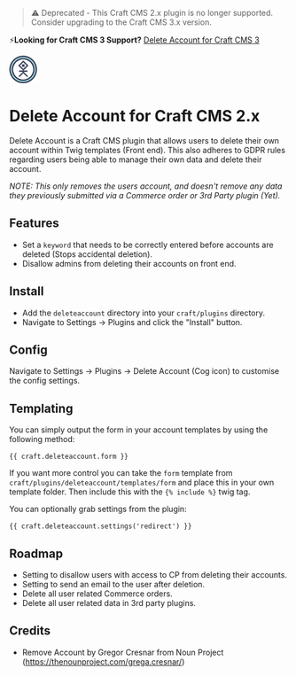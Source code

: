 > ⚠️ Deprecated - This Craft CMS 2.x plugin is no longer supported. Consider upgrading to the Craft CMS 3.x version.

⚡️**Looking for Craft CMS 3 Support?**  [Delete Account for Craft CMS 3](https://github.com/bymayo/craft-delete-account/)

<img src="https://github.com/bymayo/craft-delete-account/blob/craft-2/screenshots/icon.png?raw=true" width="50">

# Delete Account for Craft CMS 2.x

Delete Account is a Craft CMS plugin that allows users to delete their own account within Twig templates (Front end). This also adheres to GDPR rules regarding users being able to manage their own data and delete their account.

*NOTE: This only removes the users account, and doesn't remove any data they previously submitted via a Commerce order or 3rd Party plugin (Yet).*

## Features

- Set a `keyword` that needs to be correctly entered before accounts are deleted (Stops accidental deletion).
- Disallow admins from deleting their accounts on front end.

## Install

- Add the `deleteaccount` directory into your `craft/plugins` directory.
- Navigate to Settings -> Plugins and click the "Install" button.

## Config

Navigate to Settings -> Plugins -> Delete Account (Cog icon) to customise the config settings.

## Templating

You can simply output the form in your account templates by using the following method:

```
{{ craft.deleteaccount.form }}
```

If you want more control you can take the `form` template from `craft/plugins/deleteaccount/templates/form` and place this in your own template folder. Then include this with the `{% include %}` twig tag.

You can optionally grab settings from the plugin:

```
{{ craft.deleteaccount.settings('redirect') }}
```

## Roadmap

- Setting to disallow users with access to CP from deleting their accounts.
- Setting to send an email to the user after deletion.
- Delete all user related Commerce orders.
- Delete all user related data in 3rd party plugins.

## Credits

- Remove Account by Gregor Cresnar from Noun Project (https://thenounproject.com/grega.cresnar/)
